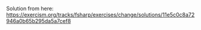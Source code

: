 Solution from here:
https://exercism.org/tracks/fsharp/exercises/change/solutions/11e5c0c8a72946a0b65b295da5a7cef8
